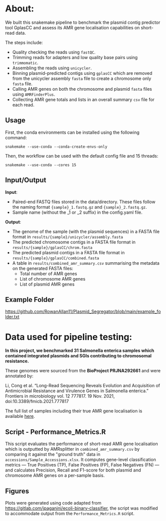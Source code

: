 # About:
We built this snakemake pipeline to benchmark the plasmid contig predictor tool GplasCC and assess its AMR gene localisation capabilities on short-read data.

The steps include:
- Quality checking the reads using `fastQC`.
- Trimming reads for adapters and low quality base pairs using `trimmomatic`.
- Assembling the reads using `unicycler`.
- Binning plasmid-predicted contigs using `gplasCC` which are removed from the unicycler assembly `fasta` file to create a chromosome only `fasta` file.
- Calling AMR genes on both the chromosome and plasmid `fasta` files using `AMRFinderPlus`.
- Collecting AMR gene totals and lists in an overall summary `csv` file for each read.

## Usage
First, the conda environments can be installed using the following command:

    snakemake --use-conda --conda-create-envs-only

Then, the workflow can be used with the default config file and 15 threads:

    snakemake --use-conda --cores 15

## Input/Output

**Input**:

* Paired-end FASTQ files stored in the data/directory. These files follow the naming format `{sample}_1.fastq.gz` and `{sample}_2.fastq.gz`.
* Sample name (without the _1 or _2 suffix) in the config.yaml file.

**Output**:

* The genome of the sample (with the plasmid sequences) in a FASTA file format in `results/{sample}/unicycler/assembly.fasta`
* The predicted chromosome contigs in a FASTA file format in `results/{sample}/gplasCC/chrom.fasta`
* The predicted plasmid contigs in a FASTA file format in `results/{sample}/gplasCC/combined.fasta`
* A table in `results/combined_amr_summary.csv` summarising the metadata on the generated FASTA files:
    - Total number of AMR genes
    - List of chromosome AMR genes
    - List of plasmid AMR genes

## Example Folder
https://github.com/RowanAllan11/Plasmid_Segregator/blob/main/example_folder.txt

# Data used for pipeline testing:
**In this project, we benchmarked 31 Salmonella enterica samples which contained integrated plasmids and SGIs contributing to chromosomal resistance.**

These genomes were sourced from the **BioProject PRJNA292661** and were annotated by:

Li, Cong et al. “Long-Read Sequencing Reveals Evolution and Acquisition of Antimicrobial Resistance and Virulence Genes in Salmonella enterica.” Frontiers in microbiology vol. 12 777817. 19 Nov. 2021, doi:10.3389/fmicb.2021.777817

The full list of samples including their true AMR gene localisation is available [here](https://github.com/RowanAllan11/AMRsplitter/blob/main/accessions/Sample_Accessions.xlsx).

## Script - Performance_Metrics.R
This script evaluates the performance of short-read AMR gene localisation which is outputted by AMRsplitter in `combined_amr_summary.csv` by comparing it against the "ground truth" data in `accessions/Sample_Accessions.xlsx`. It computes gene-level classification metrics — True Positives (TP), False Positives (FP), False Negatives (FN) — and calculates Precision, Recall and F1-score for both plasmid and chromosome AMR genes on a per-sample basis.

## Figures
Plots were generated using code adapted from https://gitlab.com/jpaganini/ecoli-binary-classifier, the script was modified to accommodate output from the `Performance_Metrics.R` script.
